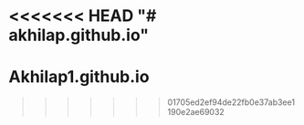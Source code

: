 <<<<<<< HEAD
"# akhilap.github.io" 
=======
Akhilap1.github.io
==================
>>>>>>> 01705ed2ef94de22fb0e37ab3ee1190e2ae69032
